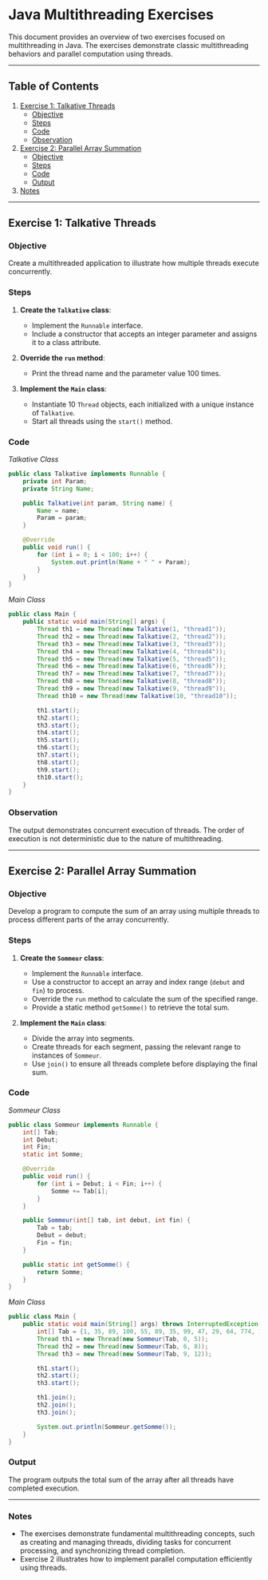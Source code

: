 # Java Multithreading Exercises

This document provides an overview of two exercises focused on multithreading in Java. The exercises demonstrate classic multithreading behaviors and parallel computation using threads.

---

## **Table of Contents**
1. [Exercise 1: Talkative Threads](#exercise-1-talkative-threads)
   - [Objective](#objective)
   - [Steps](#steps)
   - [Code](#code)
   - [Observation](#observation)
2. [Exercise 2: Parallel Array Summation](#exercise-2-parallel-array-summation)
   - [Objective](#objective-1)
   - [Steps](#steps-1)
   - [Code](#code-1)
   - [Output](#output)
3. [Notes](#notes)
---

## **Exercise 1: Talkative Threads**

### **Objective**
Create a multithreaded application to illustrate how multiple threads execute concurrently.

### **Steps**
1. **Create the `Talkative` class**:
   - Implement the `Runnable` interface.
   - Include a constructor that accepts an integer parameter and assigns it to a class attribute.

2. **Override the `run` method**:
   - Print the thread name and the parameter value 100 times.

3. **Implement the `Main` class**:
   - Instantiate 10 `Thread` objects, each initialized with a unique instance of `Talkative`.
   - Start all threads using the `start()` method.

### **Code**
   *Talkative Class*
```java
public class Talkative implements Runnable {
    private int Param;
    private String Name;

    public Talkative(int param, String name) {
        Name = name;
        Param = param;
    }

    @Override
    public void run() {
        for (int i = 0; i < 100; i++) {
            System.out.println(Name + " " + Param);
        }
    }
}
```
*Main Class*
```java
public class Main {
    public static void main(String[] args) {
        Thread th1 = new Thread(new Talkative(1, "thread1"));
        Thread th2 = new Thread(new Talkative(2, "thread2"));
        Thread th3 = new Thread(new Talkative(3, "thread3"));
        Thread th4 = new Thread(new Talkative(4, "thread4"));
        Thread th5 = new Thread(new Talkative(5, "thread5"));
        Thread th6 = new Thread(new Talkative(6, "thread6"));
        Thread th7 = new Thread(new Talkative(7, "thread7"));
        Thread th8 = new Thread(new Talkative(8, "thread8"));
        Thread th9 = new Thread(new Talkative(9, "thread9"));
        Thread th10 = new Thread(new Talkative(10, "thread10"));

        th1.start();
        th2.start();
        th3.start();
        th4.start();
        th5.start();
        th6.start();
        th7.start();
        th8.start();
        th9.start();
        th10.start();
    }
}
```

### **Observation**
The output demonstrates concurrent execution of threads. The order of execution is not deterministic due to the nature of multithreading.

---

## **Exercise 2: Parallel Array Summation**

### **Objective**
Develop a program to compute the sum of an array using multiple threads to process different parts of the array concurrently.

### **Steps**
1. **Create the `Sommeur` class**:
   - Implement the `Runnable` interface.
   - Use a constructor to accept an array and index range (`debut` and `fin`) to process.
   - Override the `run` method to calculate the sum of the specified range.
   - Provide a static method `getSomme()` to retrieve the total sum.

2. **Implement the `Main` class**:
   - Divide the array into segments.
   - Create threads for each segment, passing the relevant range to instances of `Sommeur`.
   - Use `join()` to ensure all threads complete before displaying the final sum.

### **Code**
*Sommeur Class*
```java
public class Sommeur implements Runnable {
    int[] Tab;
    int Debut;
    int Fin;
    static int Somme;

    @Override
    public void run() {
        for (int i = Debut; i < Fin; i++) {
            Somme += Tab[i];
        }
    }

    public Sommeur(int[] tab, int debut, int fin) {
        Tab = tab;
        Debut = debut;
        Fin = fin;
    }

    public static int getSomme() {
        return Somme;
    }
}
```
*Main Class*
```java
public class Main {
    public static void main(String[] args) throws InterruptedException {
        int[] Tab = {1, 35, 89, 100, 55, 89, 35, 99, 47, 29, 64, 774, 1000};
        Thread th1 = new Thread(new Sommeur(Tab, 0, 5));
        Thread th2 = new Thread(new Sommeur(Tab, 6, 8));
        Thread th3 = new Thread(new Sommeur(Tab, 9, 12));

        th1.start();
        th2.start();
        th3.start();

        th1.join();
        th2.join();
        th3.join();

        System.out.println(Sommeur.getSomme());
    }
}
```

### **Output**
The program outputs the total sum of the array after all threads have completed execution.

---

### **Notes**
- The exercises demonstrate fundamental multithreading concepts, such as creating and managing threads, dividing tasks for concurrent processing, and synchronizing thread completion.
- Exercise 2 illustrates how to implement parallel computation efficiently using threads.
